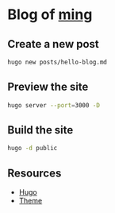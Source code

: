 # Blog of [ming](https://codming.com/)

## Create a new post

```bash
hugo new posts/hello-blog.md
```

## Preview the site

```bash
hugo server --port=3000 -D
```

## Build the site

```bash
hugo -d public
```

## Resources
- [Hugo](https://gohugo.io/)
- [Theme](https://github.com/varkai/hugo-theme-zozo)
